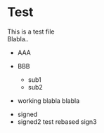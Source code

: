 # Test
This is a test file<br>
Blabla..

* AAA
* BBB
  - sub1
  - sub2
  
* working blabla
  blabla
  
- signed
- signed2 test
  rebased
  sign3